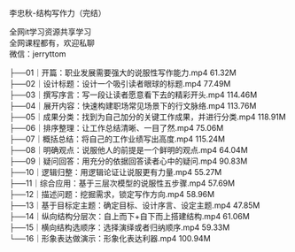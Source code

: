 李忠秋-结构写作力（完结）

全网it学习资源共享学习<br>全网课程都有，欢迎私聊<br>微信：jerryttom<br>

├──01｜开篇：职业发展需要强大的说服性写作能力.mp4 61.32M<br> ├──02｜设计标题：设计一个吸引读者眼球的标题.mp4 77.49M<br> ├──03｜撰写序言：写一段让读者愿意看下去的精彩开头.mp4 114.46M<br> ├──04｜展开内容：快速构建职场常见场景下的行文脉络.mp4 113.76M<br> ├──05｜成果分类：找到为自己加分的关键工作成果，并进行分类.mp4 118.91M<br> ├──06｜排序整理：让工作总结清晰、一目了然.mp4 75.06M<br> ├──07｜概括总结：将自己的工作业绩写出高度.mp4 115.24M<br> ├──08｜明确观点：说服他人的前提是一个鲜明的观点.mp4 64.04M<br> ├──09｜疑问回答：用充分的依据回答读者心中的疑问.mp4 90.83M<br> ├──10｜逻辑归整：用逻辑论证让说服更有力量.mp4 55.27M<br> ├──11｜综合应用：基于三层次模型的说服性五步骤.mp4 57.69M<br> ├──12｜描述问题：挖掘需求，锁定写作方向.mp4 58.96M<br> ├──13｜基于目标定主题：确定目标、设计序言、设定主题.mp4 47.85M<br> ├──14｜纵向结构分层次：自上而下+自下而上搭建结构.mp4 61.06M<br> ├──15｜横向结构选顺序：选择演绎或者归纳顺序.mp4 59.33M<br> └──16｜形象表达做演示：形象化表达利器.mp4 100.94M